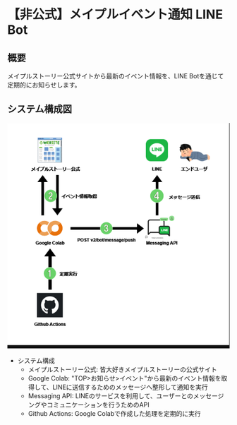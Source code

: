# 【非公式】メイプルイベント通知 LINE Bot
## 概要
メイプルストーリー公式サイトから最新のイベント情報を、LINE Botを通じて定期的にお知らせします。<br>

## システム構成図
![システム構成図](https://github.com/aimyapp/mapleEventNotice/blob/main/img/system_conf.png)
- システム構成
    - メイプルストーリー公式: 皆大好きメイプルストーリーの公式サイト
    - Google Colab: "TOP>お知らせ>イベント"から最新のイベント情報を取得して、LINEに送信するためのメッセージへ整形して通知を実行
    - Messaging API: LINEのサービスを利用して、ユーザーとのメッセージングやコミュニケーションを行うためのAPI
    - Github Actions: Google Colabで作成した処理を定期的に実行

